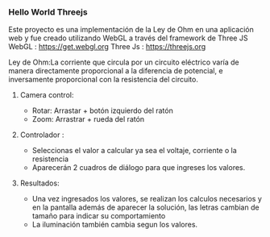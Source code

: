 ### Hello World Threejs
Este proyecto es una implementación de la Ley de Ohm en una aplicación web y fue creado utilizando WebGL a través del framework de Three JS
WebGL : https://get.webgl.org
Three Js : https://threejs.org

Ley de Ohm:La corriente que circula por un circuito eléctrico varía de manera directamente proporcional a la diferencia de potencial, e inversamente proporcional con la resistencia del circuito.


1) Camera control:

    * Rotar: Arrastar + botón izquierdo del ratón 
    * Zoom: Arrastrar + rueda del ratón
    
2) Controlador :

    * Seleccionas el valor a calcular ya sea el voltaje, corriente o la resistencia
    * Aparecerán 2 cuadros de diálogo para que ingreses los valores.
    
3) Resultados:

   * Una vez ingresados los valores, se realizan los calculos necesarios y en la pantalla
   además de aparecer la solución, las letras cambian de tamaño para indicar su comportamiento
   * La iluminación también cambia segun los valores.
